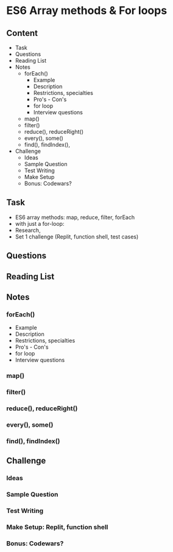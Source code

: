 # ES6 Array methods & For loops

## Content
- Task
- Questions
- Reading List
- Notes
  - forEach()
    - Example
    - Description
    - Restrictions, specialties
    - Pro's - Con's
    - for loop
    - Interview questions
  - map()
  - filter()
  - reduce(), reduceRight()
  - every(), some()
  - find(), findIndex(), 
- Challenge 
  - Ideas
  - Sample Question
  - Test Writing
  - Make Setup
  - Bonus: Codewars?

## Task
- ES6 array methods: map, reduce, filter, forEach 
- with just a for-loop: 
- Research, 
- Set 1 challenge (Replit, function shell, test cases)

## Questions



## Reading List



## Notes

### forEach()
- Example
- Description
- Restrictions, specialties
- Pro's - Con's
- for loop
- Interview questions


### map()
### filter()
### reduce(), reduceRight()
### every(), some()
### find(), findIndex()



## Challenge 
### Ideas
### Sample Question
### Test Writing
### Make Setup: Replit, function shell
### Bonus: Codewars?